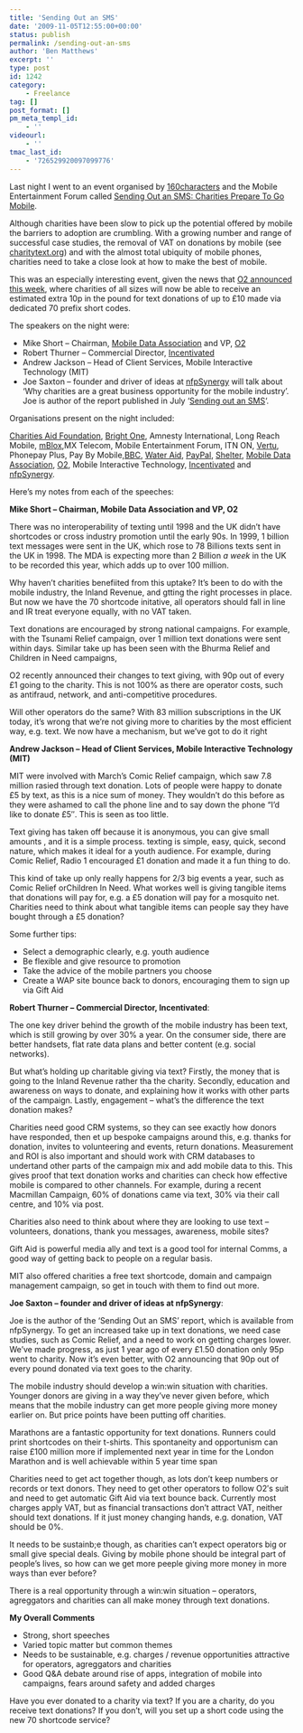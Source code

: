 ```yaml
---
title: 'Sending Out an SMS'
date: '2009-11-05T12:55:00+00:00'
status: publish
permalink: /sending-out-an-sms
author: 'Ben Matthews'
excerpt: ''
type: post
id: 1242
category:
    - Freelance
tag: []
post_format: []
pm_meta_templ_id:
    - ''
videourl:
    - ''
tmac_last_id:
    - '726529920097099776'
---
```

Last night I went to an event organised by [160characters](http://web.archive.org/web/20110109151117/http://www.160characters.org/) and the Mobile Entertainment Forum called [Sending Out an SMS: Charities Prepare To Go Mobile](http://web.archive.org/web/20110109151117/http://www.160characters.org/events.php?action=view&eid=32).

Although charities have been slow to pick up the potential offered by mobile the barriers to adoption are crumbling. With a growing number and range of successful case studies, the removal of VAT on donations by mobile (see [charitytext.org](http://web.archive.org/web/20110109151117/http://charitytext.org/ "Charity Text")) and with the almost total ubiquity of mobile phones, charities need to take a close look at how to make the best of mobile.

This was an especially interesting event, given the news that [O2 announced this week](http://web.archive.org/web/20110109151117/http://blog.o2.co.uk/home/2009/11/text-raising-funds.html "O2 Blog"), where charities of all sizes will now be able to receive an estimated extra 10p in the pound for text donations of up to £10 made via dedicated 70 prefix short codes.

The speakers on the night were:

- Mike Short – Chairman, [Mobile Data Association](http://web.archive.org/web/20110109151117/http://www.mda-mobiledata.org/) and VP, [O2](http://web.archive.org/web/20110109151117/http://www.o2.co.uk/ "O2")
- Robert Thurner – Commercial Director, [Incentivated](http://web.archive.org/web/20110109151117/http://www.incentivated.com/ "Incentivated")
- Andrew Jackson – Head of Client Services, Mobile Interactive Technology (MIT)
- Joe Saxton – founder and driver of ideas at [nfpSynergy](http://web.archive.org/web/20110109151117/http://www.nfpsynergy.net/ "nfpsynergy") will talk about ‘Why charities are a great business opportunity for the mobile industry’. Joe is author of the report published in July ‘[Sending out an SMS](http://web.archive.org/web/20110109151117/http://www.160characters.org/news.php?action=view&nid=2872 "Sending Out an SMS")‘.

Organisations present on the night included:

[Charities Aid Foundation](http://web.archive.org/web/20110109151117/http://www.cafonline.org/ "Charities Aid Foundation"), [Bright One](http://web.archive.org/web/20110109151117/http://brightone.org.uk/ "Bright One"), Amnesty International, Long Reach Mobile, [mBlox](http://web.archive.org/web/20110109151117/http://www.mblox.com/ "mBlox"),MX Telecom, Mobile Entertainment Forum, ITN ON, [Vertu](http://web.archive.org/web/20110109151117/http://www.vertu.com/ "Vertu"), Phonepay Plus, Pay By Mobile,[BBC](http://web.archive.org/web/20110109151117/http://bbc.co.uk/ "BBC"), [Water Aid](http://web.archive.org/web/20110109151117/http://www.wateraid.org/uk/ "Water Aid"), [PayPal](http://web.archive.org/web/20110109151117/https://www.paypal.com/ "PayPal"), [Shelter](http://web.archive.org/web/20110109151117/http://www.shelter.org.uk/ "Shelter"), [Mobile Data Association](http://web.archive.org/web/20110109151117/http://www.mda-mobiledata.org/), [O2](http://web.archive.org/web/20110109151117/http://www.o2.co.uk/ "O2"), Mobile Interactive Technology, [Incentivated](http://web.archive.org/web/20110109151117/http://www.incentivated.com/ "Incentivated") and [nfpSynergy](http://web.archive.org/web/20110109151117/http://www.nfpsynergy.net/ "nfpsynergy").

Here’s my notes from each of the speeches:

**Mike Short – Chairman, Mobile Data Association and VP, O2**

There was no interoperability of texting until 1998 and the UK didn’t have shortcodes or cross industry promotion until the early 90s. In 1999, 1 billion text messages were sent in the UK, which rose to 78 Billions texts sent in the UK in 1998. The MDA is expecting more than 2 Billion *a week* in the UK to be recorded this year, which adds up to over 100 million.

Why haven’t charities benefiited from this uptake? It’s been to do with the mobile industry, the Inland Revenue, and gtting the right processes in place. But now we have the 70 shortcode initative, all operators should fall in line and IR treat everyone equally, with no VAT taken.

Text donations are encouraged by strong national campaigns. For example, with the Tsunami Relief campaign, over 1 million text donations were sent within days. Similar take up has been seen with the Bhurma Relief and Children in Need campaigns,

O2 recently announced their changes to text giving, with 90p out of every £1 going to the charity. This is not 100% as there are operator costs, such as antifraud, network, and anti-competitive procedures.

Will other operators do the same? With 83 million subscriptions in the UK today, it’s wrong that we’re not giving more to charities by the most efficient way, e.g. text. We now have a mechanism, but we’ve got to do it right

**Andrew Jackson – Head of Client Services, Mobile Interactive Technology (MIT)**

MIT were involved with March’s Comic Relief campaign, which saw 7.8 million rasied through text donation. Lots of people were happy to donate £5 by text, as this is a nice sum of money. They wouldn’t do this before as they were ashamed to call the phone line and to say down the phone “I’d like to donate £5″. This is seen as too little.

Text giving has taken off because it is anonymous, you can give small amounts , and it is a simple process. texting is simple, easy, quick, second nature, which makes it ideal for a youth audience. For example, during Comic Relief, Radio 1 encouraged £1 donation and made it a fun thing to do.

This kind of take up only really happens for 2/3 big events a year, such as Comic Relief orChildren In Need. What workes well is giving tangible items that donations will pay for, e.g. a £5 donation will pay for a mosquito net. Charities need to think about what tangible items can people say they have bought through a £5 donation?

Some further tips:

- Select a demographic clearly, e.g. youth audience
- Be flexible and give resource to promotion
- Take the advice of the mobile partners you choose
- Create a WAP site bounce back to donors, encouraging them to sign up via Gift Aid

**Robert Thurner – Commercial Director, Incentivated**:

The one key driver behind the growth of the mobile industry has been text, which is still growing by over 30% a year. On the consumer side, there are better handsets, flat rate data plans and better content (e.g. social networks).

But what’s holding up charitable giving via text? Firstly, the money that is going to the Inland Revenue rather tha the charity. Secondly, education and awareness on ways to donate, and explaining how it works with other parts of the campaign. Lastly, engagement – what’s the difference the text donation makes?

Charities need good CRM systems, so they can see exactly how donors have responded, then et up bespoke campaigns around this, e.g. thanks for donation, invites to volunteering and events, return donations. Measurement and ROI is also important and should work with CRM databases to undertand other parts of the campaign mix and add mobile data to this. This gives proof that text donation works and charities can check how effective mobile is compared to other channels. For example, during a recent Macmillan Campaign, 60% of donations came via text, 30% via their call centre, and 10% via post.

Charities also need to think about where they are looking to use text – volunteers, donations, thank you messages, awareness, mobile sites?

Gift Aid is powerful media ally and text is a good tool for internal Comms, a good way of getting back to people on a regular basis.

MIT also offered charities a free text shortcode, domain and campaign management campaign, so get in touch with them to find out more.

**Joe Saxton – founder and driver of ideas at nfpSynergy**:

Joe is the author of the ‘Sending Out an SMS’ report, which is available from nfpSynergy. To get an increased take up in text donations, we need case studies, such as Comic Relief, and a need to work on getting charges lower. We’ve made progress, as just 1 year ago of every £1.50 donation only 95p went to charity. Now it’s even better, with O2 announcing that 90p out of every pound donated via text goes to the charity.

The mobile industry should develop a win:win situation with charities. Younger donors are giving in a way they’ve never given before, which means that the mobile industry can get more people giving more money earlier on. But price points have been putting off charities.

Marathons are a fantastic opportunity for text donations. Runners could print shortcodes on their t-shirts. This spontaneity and opportunism can raise £100 million more if implemented next year in time for the London Marathon and is well achievable within 5 year time span

Charities need to get act together though, as lots don’t keep numbers or records or text donors. They need to get other operators to follow O2′s suit and need to get automatic Gift Aid via text bounce back. Currently most charges apply VAT, but as financial transactions don’t attract VAT, neither should text donations. If it just money changing hands, e.g. donation, VAT should be 0%.

It needs to be sustainb;e though, as charities can’t expect operators big or small give special deals. Giving by mobile phone should be integral part of people’s lives, so how can we get more peeple giving more money in more ways than ever before?

There is a real opportunity through a win:win situation – operators, agreggators and charities can all make money through text donations.

**My Overall Comments**

- Strong, short speeches
- Varied topic matter but common themes
- Needs to be sustainable, e.g. charges / revenue opportunities attractive for operators, agreggators and charities
- Good Q&amp;A debate around rise of apps, integration of mobile into campaigns, fears around safety and added charges

Have you ever donated to a charity via text? If you are a charity, do you receive text donations? If you don’t, will you set up a short code using the new 70 shortcode service?